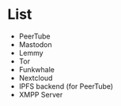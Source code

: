 # List
- PeerTube
- Mastodon
- Lemmy
- Tor
- Funkwhale
- Nextcloud
- IPFS backend (for PeerTube)
- XMPP Server